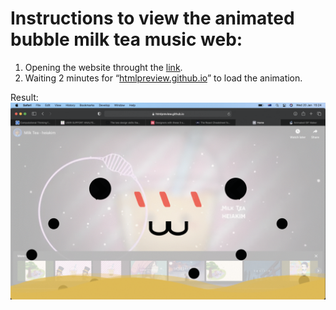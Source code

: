 # Instructions to view the animated bubble milk tea music web:

1. Opening the website throught the [link](https://htmlpreview.github.io/?https://github.com/JLElsa/Jas/blob/master/Bubble-Milk-Tea-Lover-Web/home.html).
2. Waiting 2 minutes for “[htmlpreview.github.io](htmlpreview.github.io)” to load the animation.

Result:
![Gif bubble milk-tea web](https://github.com/JLElsa/Jas/blob/master/Bubble-Milk-Tea-Lover-Web/Gif_of_web_animation.gif)  
